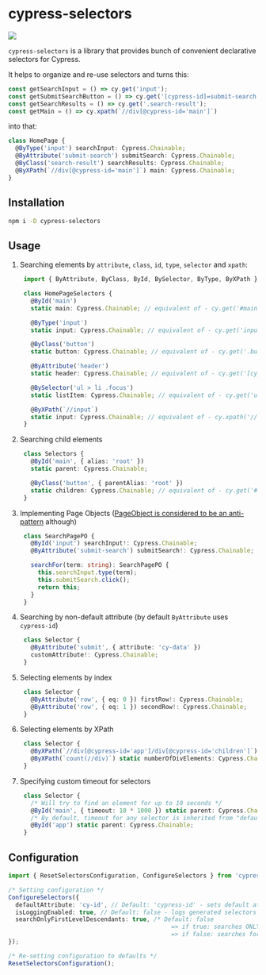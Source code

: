 # cypress-selectors

![](https://github.com/anton-kravchenko/cypress-selectors/workflows/CI/badge.svg)

`cypress-selectors` is a library that provides bunch of convenient declarative selectors for Cypress.

It helps to organize and re-use selectors and turns this:

```TypeScript
const getSearchInput = () => cy.get('input');
const getSubmitSearchButton = () => cy.get('[cypress-id]=submit-search');
const getSearchResults = () => cy.get('.search-result');
const getMain = () => cy.xpath(`//div[@cypress-id='main']`)
```

into that:

```TypeScript
class HomePage {
  @ByType('input') searchInput: Cypress.Chainable;
  @ByAttribute('submit-search') submitSearch: Cypress.Chainable;
  @ByClass('search-result') searchResults: Cypress.Chainable;
  @ByXPath(`//div[@cypress-id='main']`) main: Cypress.Chainable;
}
```

## Installation

```sh
npm i -D cypress-selectors
```

## Usage

1. Searching elements by `attribute`, `class`, `id`, `type`, `selector` and `xpath`:

   ```TypeScript
    import { ByAttribute, ByClass, ById, BySelector, ByType, ByXPath } from 'cypress-selectors';

    class HomePageSelectors {
      @ById('main')
      static main: Cypress.Chainable; // equivalent of - cy.get('#main')

      @ByType('input')
      static input: Cypress.Chainable; // equivalent of - cy.get('input')

      @ByClass('button')
      static button: Cypress.Chainable; // equivalent of - cy.get('.button')

      @ByAttribute('header')
      static header: Cypress.Chainable; // equivalent of - cy.get('[cypress-id=header')

      @BySelector('ul > li .focus')
      static listItem: Cypress.Chainable; // equivalent of - cy.get('ul > li .focus')

      @ByXPath(`//input`)
      static input: Cypress.Chainable; // equivalent of - cy.xpath('//input')
    }
   ```

2. Searching child elements

   ```TypeScript
    class Selectors {
      @ById('main', { alias: 'root' })
      static parent: Cypress.Chainable;

      @ByClass('button', { parentAlias: 'root' })
      static children: Cypress.Chainable; // equivalent of - cy.get('#root .button')
    }
   ```

3. Implementing Page Objects ([PageObject is considered to be an anti-pattern](https://www.cypress.io/blog/2019/01/03/stop-using-page-objects-and-start-using-app-actions/) although)

   ```TypeScript
    class SearchPagePO {
      @ById('input') searchInput!: Cypress.Chainable;
      @ByAttribute('submit-search') submitSearch!: Cypress.Chainable;

      searchFor(term: string): SearchPagePO {
        this.searchInput.type(term);
        this.submitSearch.click();
        return this;
      }
    }
   ```

4. Searching by non-default attribute (by default `ByAttribute` uses `cypress-id`)

   ```TypeScript
    class Selector {
      @ByAttribute('submit', { attribute: 'cy-data' })
      customAttribute!: Cypress.Chainable;
    }
   ```

5. Selecting elements by index

   ```TypeScript
    class Selector {
      @ByAttribute('row', { eq: 0 }) firstRow!: Cypress.Chainable;
      @ByAttribute('row', { eq: 1 }) secondRow!: Cypress.Chainable;
    }
   ```

6. Selecting elements by XPath

   ```TypeScript
    class Selector {
      @ByXPath(`//div[@cypress-id='app']/div[@cypress-id='children']`) static app: Cypress.Chainable;
      @ByXPath(`count(//div)`) static numberOfDivElements: Cypress.Chainable;
    }
   ```

7. Specifying custom timeout for selectors

   ```TypeScript
    class Selector {
      /* Will try to find an element for up to 10 seconds */
      @ById('main', { timeout: 10 * 1000 }) static parent: Cypress.Chainable;
      /* By default, timeout for any selector is inherited from "defaultCommandTimeout" value of Cypress configuration */
      @ById('app') static parent: Cypress.Chainable;
    }
   ```

## Configuration

```TypeScript
import { ResetSelectorsConfiguration, ConfigureSelectors } from 'cypress-selectors';

/* Setting configuration */
ConfigureSelectors({
  defaultAttribute: 'cy-id', // Default: 'cypress-id' - sets default attribute to be used by @ByAttribute selector
  isLoggingEnabled: true, // Default: false - logs generated selectors before accessing elements
  searchOnlyFirstLevelDescendants: true, /* Default: false
                                              => if true: searches ONLY for first-level descendants (via '>') - https://api.jquery.com/child-selector/
                                              => if false: searches for any-level descendants (via ' ') - https://api.jquery.com/descendant-selector/ */
});

/* Re-setting configuration to defaults */
ResetSelectorsConfiguration();
```

<!-- TODO: add "Motivation" section -->
<!-- TODO: add note about TS and decorators -->
<!-- TODO: add note about babel config -->
<!-- TODO: improve configuration docs -->
<!-- TODO: `eq` can't be used for XPath-->
<!-- TODO: add link to the article in the "Motivation" section -->
